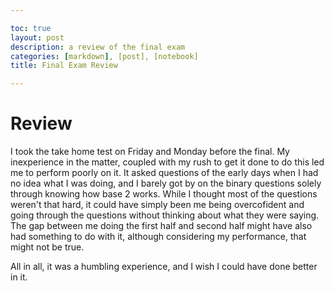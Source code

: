 ```yaml
---

toc: true
layout: post
description: a review of the final exam
categories: [markdown], [post], [notebook]
title: Final Exam Review

---
```


# Review

I took the take home test on Friday and Monday before the final. My inexperience in the matter, coupled with my rush to get it done to do this led me to perform poorly on it. It asked questions of the early days when I had no idea what I was doing, and I barely got by on the binary questions solely through knowing how base 2 works. While I thought most of the questions weren't that hard, it could have simply been me being overcofident and going through the questions without thinking about what they were saying. The gap between me doing the first half and second half might have also had something to do with it, although considering my performance, that might not be true.

All in all, it was a humbling experience, and I wish I could have done better in it.
